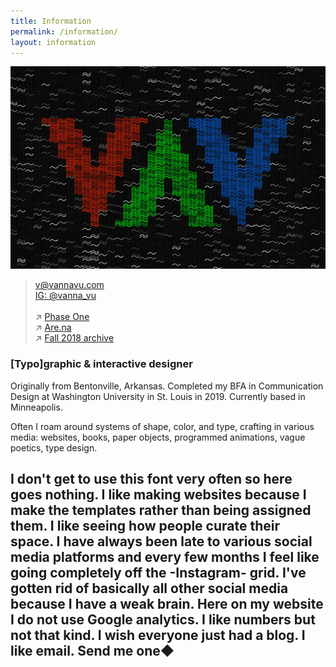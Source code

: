 ```yaml
---
title: Information
permalink: /information/
layout: information
---
```


![](/images/portrait.jpg)

> [v@vannavu.com](mailto:v@vannavu.com)   
[IG: @vanna_vu](https://www.instagram.com/vanna_vu/)  
&nbsp;  
↗ [Phase One](https://vannavu.com/phase_one/)  
↗ [Are.na](https://www.are.na/vanna-vu/blocks?sort=UPDATED_AT)  
↗ [Fall 2018 archive](https://vannavu.com/referencerepository/)  

### [Typo]graphic & interactive&nbsp;designer

Originally from Bentonville, Arkansas. Completed my BFA in Communication Design at Washington University in St. Louis in 2019. Currently based in Minneapolis.

Often I roam around systems of shape, color, and type, crafting in various media: websites, books, paper objects, programmed animations, vague poetics, type design.  

## I don't get to use this font very often so here goes nothing. I like making websites because I make the templates rather than being assigned them. I like seeing how people curate their space. I have always been late to various social media platforms and every few months I feel like going completely off the -Instagram- grid. I've gotten rid of basically all other social media because I have a weak brain. Here on my website I do not use Google analytics. I like numbers but not that kind. I wish everyone just had a blog. I like email. Send me one◆
